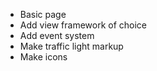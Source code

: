 * Basic page
* Add view framework of choice
* Add event system
* Make traffic light markup
* Make icons
